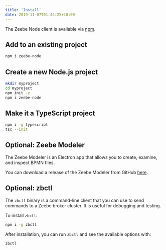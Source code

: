 ```yaml
---
title: 'Install'
date: 2019-11-07T01:44:25+10:00
---
```


The Zeebe Node client is available via [npm](https://www.npmjs.com/package/zeebe-node).

## Add to an existing project

```bash
npm i zeebe-node
```

## Create a new Node.js project

```bash
mkdir myproject
cd myproject
npm init -y
npm i zeebe-node
```

## Make it a TypeScript project

```bash
npm i -g typescript
tsc --init
```

## Optional: Zeebe Modeler

The Zeebe Modeler is an Electron app that allows you to create, examine, and inspect BPMN files.

You can download a release of the Zeebe Modeler from GitHub [here](https://github.com/zeebe-io/zeebe-modeler/releases).

## Optional: zbctl

The `zbctl` binary is a command-line client that you can use to send commands to a Zeebe broker cluster. It is useful for debugging and testing.

To install `zbctl`:

```bash
npm i -g zbctl
```

After installation, you can run `zbctl` and see the available options with:

```bash
zbctl
```
